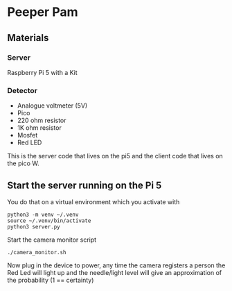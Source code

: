 # Peeper Pam
##  Materials
### Server 
Raspberry Pi 5 with a Kit

### Detector
- Analogue voltmeter (5V)
- Pico
- 220 ohm resistor
- 1K ohm resistor
- Mosfet
- Red LED

This is the server code that lives on the pi5 and the client code that lives on the pico W.

## Start the server running on the Pi 5
You do that on a virtual environment which you activate with
```
python3 -m venv ~/.venv
source ~/.venv/bin/activate
python3 server.py
```
Start the camera monitor script
```
./camera_monitor.sh
```

Now plug in the device to power, any time the camera registers a person the Red Led will light up and the needle/light level will give an approximation of the probability (1 == certainty)


